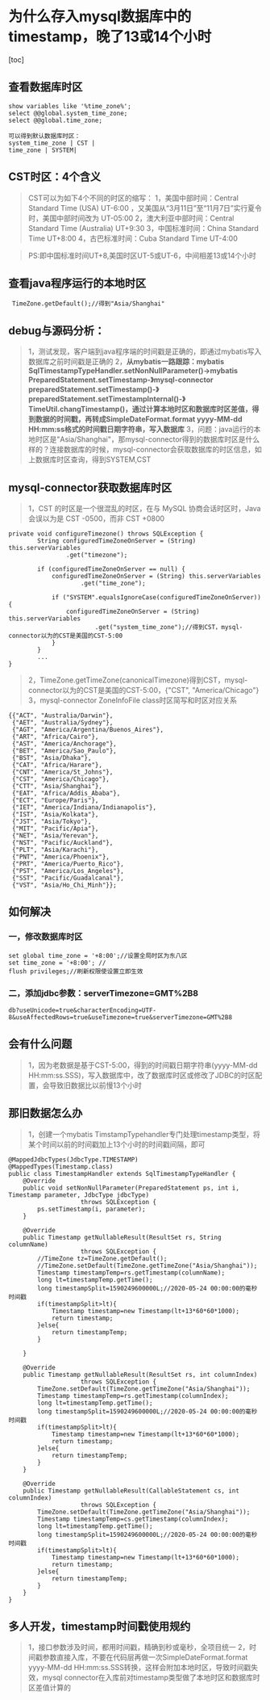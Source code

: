 # 为什么存入mysql数据库中的timestamp，晚了13或14个小时
[toc]

## 查看数据库时区
```
show variables like '%time_zone%';
select @@global.system_time_zone;
select @@global.time_zone;

可以得到默认数据库时区：
system_time_zone | CST |
time_zone | SYSTEM|
```
## CST时区：4个含义
>CST可以为如下4个不同的时区的缩写：
>1，美国中部时间：Central Standard Time (USA) UT-6:00 ，又美国从“3月11日”至“11月7日”实行夏令时，美国中部时间改为 UT-05:00
>2，澳大利亚中部时间：Central Standard Time (Australia) UT+9:30
>3，中国标准时间：China Standard Time UT+8:00
>4，古巴标准时间：Cuba Standard Time UT-4:00

>PS:即中国标准时间UT+8,美国时区UT-5或UT-6，中间相差13或14个小时

## 查看java程序运行的本地时区
```
 TimeZone.getDefault();//得到"Asia/Shanghai"
```
## debug与源码分析：
>1，测试发现，客户端到java程序端的时间戳是正确的，即通过mybatis写入数据库之前时间戳是正确的
>2，**从mybatis一路跟踪：mybatis SqlTimestampTypeHandler.setNonNullParameter()->mybatis PreparedStatement.setTimestamp-》mysql-connector preparedStatement.setTimestamp()-》preparedStatement.setTimestampInternal()-》TimeUtil.changTimestamp()，通过计算本地时区和数据库时区差值，得到数据的时间戳，再转成SimpleDateFormat.format yyyy-MM-dd HH:mm:ss格式的时间戳日期字符串，写入数据库**
>3，问题：java运行的本地时区是"Asia/Shanghai"，那mysql-connector得到的数据库时区是什么样的？连接数据库的时候，mysql-connector会获取数据库的时区信息，如上数据库时区查询，得到SYSTEM,CST

## mysql-connector获取数据库时区
>1，CST 的时区是一个很混乱的时区，在与 MySQL 协商会话时区时，Java 会误以为是 CST -0500，而非 CST +0800
```
private void configureTimezone() throws SQLException {
		String configuredTimeZoneOnServer = (String) this.serverVariables
				.get("timezone");

		if (configuredTimeZoneOnServer == null) {
			configuredTimeZoneOnServer = (String) this.serverVariables
					.get("time_zone");

			if ("SYSTEM".equalsIgnoreCase(configuredTimeZoneOnServer)) {
				configuredTimeZoneOnServer = (String) this.serverVariables
						.get("system_time_zone");//得到CST，mysql-connector以为的CST是美国的CST-5:00
			}
		}
        ...
}
```
>2，TimeZone.getTimeZone(canonicalTimezone)得到CST，mysql-connector以为的CST是美国的CST-5:00，{"CST", "America/Chicago"}
>3，mysql-connector ZoneInfoFile class时区简写和时区对应关系
```
{{"ACT", "Australia/Darwin"}, 
 {"AET", "Australia/Sydney"}, 
 {"AGT", "America/Argentina/Buenos_Aires"},
 {"ART", "Africa/Cairo"},
 {"AST", "America/Anchorage"}, 
 {"BET", "America/Sao_Paulo"}, 
 {"BST", "Asia/Dhaka"}, 
 {"CAT", "Africa/Harare"}, 
 {"CNT", "America/St_Johns"},
 {"CST", "America/Chicago"}, 
 {"CTT", "Asia/Shanghai"}, 
 {"EAT", "Africa/Addis_Ababa"}, 
 {"ECT", "Europe/Paris"}, 
 {"IET", "America/Indiana/Indianapolis"}, 
 {"IST", "Asia/Kolkata"}, 
 {"JST", "Asia/Tokyo"}, 
 {"MIT", "Pacific/Apia"}, 
 {"NET", "Asia/Yerevan"}, 
 {"NST", "Pacific/Auckland"}, 
 {"PLT", "Asia/Karachi"}, 
 {"PNT", "America/Phoenix"}, 
 {"PRT", "America/Puerto_Rico"},
 {"PST", "America/Los_Angeles"}, 
 {"SST", "Pacific/Guadalcanal"}, 
 {"VST", "Asia/Ho_Chi_Minh"}};
```

## 如何解决
### 一，修改数据库时区
```
set global time_zone = '+8:00';//设置全局时区为东八区 
set time_zone = '+8:00'; //
flush privileges;//刷新权限使设置立即生效
```
### 二，添加jdbc参数：serverTimezone=GMT%2B8
```
db?useUnicode=true&characterEncoding=UTF-8&useAffectedRows=true&useTimezone=true&serverTimezone=GMT%2B8
```
## 会有什么问题
>1，因为老数据是基于CST-5:00，得到的时间戳日期字符串(yyyy-MM-dd HH:mm:ss.SSS)，写入数据库中，改了数据库时区或修改了JDBC的时区配置，会导致旧数据比以前慢13个小时

## 那旧数据怎么办
>1，创建一个mybatis TimstampTypehandler专门处理timestamp类型，将某个时间以前的时间戳加上13个小时的时间戳间隔，即可
```
@MappedJdbcTypes(JdbcType.TIMESTAMP)
@MappedTypes(Timestamp.class)
public class TimestampHandler extends SqlTimestampTypeHandler {
    @Override
    public void setNonNullParameter(PreparedStatement ps, int i, Timestamp parameter, JdbcType jdbcType)
                    throws SQLException {
        ps.setTimestamp(i, parameter);
    }

    @Override
    public Timestamp getNullableResult(ResultSet rs, String columnName)
                    throws SQLException {
        //TimeZone tz=TimeZone.getDefault();
        //TimeZone.setDefault(TimeZone.getTimeZone("Asia/Shanghai"));
        Timestamp timestampTemp=rs.getTimestamp(columnName);
        long lt=timestampTemp.getTime();
        long timestampSplit=1590249600000L;//2020-05-24 00:00:00的毫秒时间戳
        if(timestampSplit>lt){
            Timestamp timestamp=new Timestamp(lt+13*60*60*1000);
            return timestamp;
        }else{
            return timestampTemp;
        }

    }

    @Override
    public Timestamp getNullableResult(ResultSet rs, int columnIndex)
                    throws SQLException {
        TimeZone.setDefault(TimeZone.getTimeZone("Asia/Shanghai"));
        Timestamp timestampTemp=rs.getTimestamp(columnIndex);
        long lt=timestampTemp.getTime();
        long timestampSplit=1590249600000L;//2020-05-24 00:00:00的毫秒时间戳
        if(timestampSplit>lt){
            Timestamp timestamp=new Timestamp(lt+13*60*60*1000);
            return timestamp;
        }else{
            return timestampTemp;
        }
    }

    @Override
    public Timestamp getNullableResult(CallableStatement cs, int columnIndex)
                    throws SQLException {
        TimeZone.setDefault(TimeZone.getTimeZone("Asia/Shanghai"));
        Timestamp timestampTemp=cs.getTimestamp(columnIndex);
        long lt=timestampTemp.getTime();
        long timestampSplit=1590249600000L;//2020-05-24 00:00:00的毫秒时间戳
        if(timestampSplit>lt){
            Timestamp timestamp=new Timestamp(lt+13*60*60*1000);
            return timestamp;
        }else{
            return timestampTemp;
        }
    }
}
```

## 多人开发，timestamp时间戳使用规约
>1，接口参数涉及时间，都用时间戳，精确到秒或毫秒，全项目统一
>2，时间戳参数直接入库，不要在代码层再做一次SimpleDateFormat.format yyyy-MM-dd HH:mm:ss.SSS转换，这样会附加本地时区，导致时间戳失效，mysql connector在入库前对timestamp类型做了本地时区和数据库时区差值计算的
